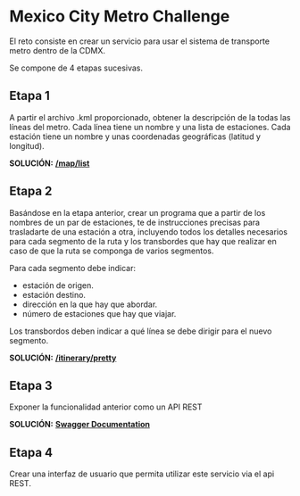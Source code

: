 # Mexico City Metro Challenge

El reto consiste en crear un servicio para usar el sistema de transporte metro dentro de la CDMX.

Se compone de 4 etapas sucesivas.

## Etapa 1

A partir el archivo .kml proporcionado, obtener la descripción de la todas las líneas del metro. Cada línea tiene un nombre y una lista de estaciones. Cada estación tiene un nombre y unas coordenadas geográficas (latitud y longitud). 

**SOLUCIÓN:** [**/map/list**](http://localhost:8080/subway/api/v1/map/list)

## Etapa 2

Basándose en la etapa anterior, crear un programa que a partir de los nombres de un par de estaciones, te de instrucciones precisas para trasladarte de una estación a otra, incluyendo todos los detalles necesarios para cada segmento de la ruta y los transbordes que hay que realizar en caso de que la ruta se componga de varios segmentos.

Para cada segmento debe indicar:

- estación de origen.
- estación destino.
- dirección en la que hay que abordar.
- número de estaciones que hay que viajar.

Los transbordos deben indicar a qué línea se debe dirigir para el nuevo segmento.

**SOLUCIÓN:** [**/itinerary/pretty**](http://localhost:8080/subway/api/v1/itinerary/pretty?start=Iztapalapa&end=La%20Raza)

## Etapa 3

Exponer la funcionalidad anterior como un API REST

**SOLUCIÓN:** [**Swagger Documentation**](http://localhost:8080/subway/api/v1/swagger-ui.html#/main-controller) 

## Etapa 4

Crear una interfaz de usuario que permita utilizar este servicio via el api REST.
